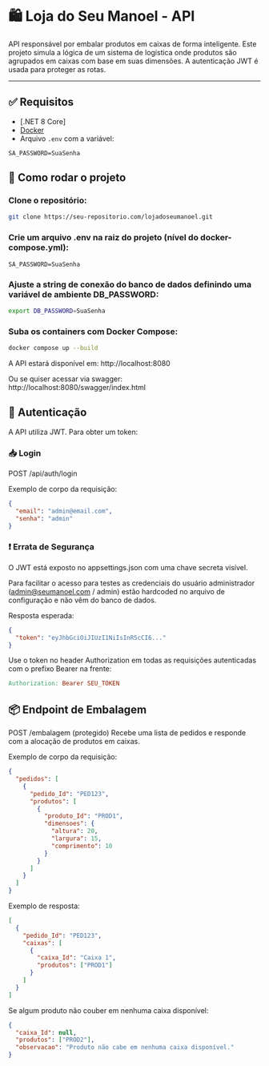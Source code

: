 # 🛍️ Loja do Seu Manoel - API

API responsável por embalar produtos em caixas de forma inteligente. Este projeto simula a lógica de um sistema de logística onde produtos são agrupados em caixas com base em suas dimensões. A autenticação JWT é usada para proteger as rotas.

---

## ✅ Requisitos

- [.NET 8 Core]
- [Docker](https://www.docker.com/)
- Arquivo `.env` com a variável:

```env
SA_PASSWORD=SuaSenha
```


## 🚀 Como rodar o projeto
### Clone o repositório:

```bash
git clone https://seu-repositorio.com/lojadoseumanoel.git
```

### Crie um arquivo .env na raiz do projeto (nível do docker-compose.yml):

```env
SA_PASSWORD=SuaSenha
```

### Ajuste a string de conexão do banco de dados definindo uma variável de ambiente DB_PASSWORD:
```bash
export DB_PASSWORD=SuaSenha
```

### Suba os containers com Docker Compose:

```bash
docker compose up --build
```

A API estará disponível em:
http://localhost:8080

Ou se quiser acessar via swagger: http://localhost:8080/swagger/index.html

## 🔐 Autenticação
A API utiliza JWT. Para obter um token:

### 📥 Login
POST /api/auth/login

Exemplo de corpo da requisição:

```json
{
  "email": "admin@email.com",
  "senha": "admin"
}
```
### ❗ Errata de Segurança
O JWT está exposto no appsettings.json com uma chave secreta visível.

Para facilitar o acesso para testes as credenciais do usuário administrador (admin@seumanoel.com / admin) estão hardcoded no arquivo de configuração e não vêm do banco de dados.

Resposta esperada:
```json
{
  "token": "eyJhbGciOiJIUzI1NiIsInR5cCI6..."
}
```
Use o token no header Authorization em todas as requisições autenticadas com o prefixo Bearer na frente:

```makefile
Authorization: Bearer SEU_TOKEN
```

## 📦 Endpoint de Embalagem
POST /embalagem (protegido)
Recebe uma lista de pedidos e responde com a alocação de produtos em caixas.

Exemplo de corpo da requisição:
```json
{
  "pedidos": [
    {
      "pedido_Id": "PED123",
      "produtos": [
        {
          "produto_Id": "PROD1",
          "dimensoes": {
            "altura": 20,
            "largura": 15,
            "comprimento": 10
          }
        }
      ]
    }
  ]
}
```

Exemplo de resposta:
```json
[
  {
    "pedido_Id": "PED123",
    "caixas": [
      {
        "caixa_Id": "Caixa 1",
        "produtos": ["PROD1"]
      }
    ]
  }
]
```

Se algum produto não couber em nenhuma caixa disponível:
```json
{
  "caixa_Id": null,
  "produtos": ["PROD2"],
  "observacao": "Produto não cabe em nenhuma caixa disponível."
}
```
